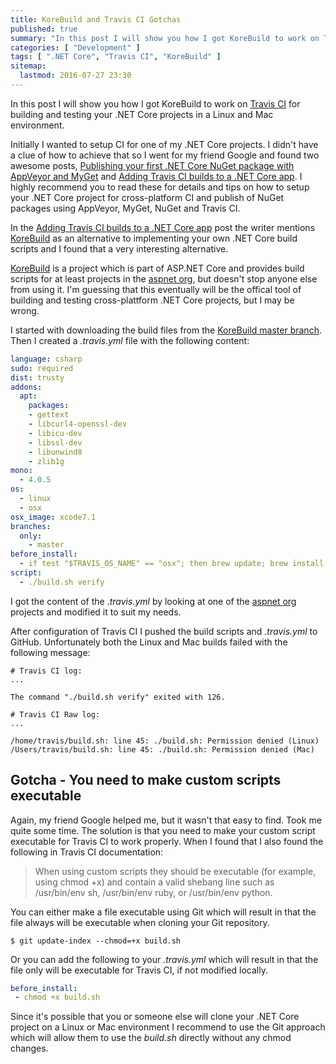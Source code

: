 ```yaml
---
title: KoreBuild and Travis CI Gotchas
published: true
summary: "In this post I will show you how I got KoreBuild to work on Travis CI for building and testing your .NET Core projects in a Linux and Mac environment."
categories: [ "Development" ]
tags: [ ".NET Core", "Travis CI", "KoreBuild" ]
sitemap:
  lastmod: 2016-07-27 23:30
---
```


In this post I will show you how I got KoreBuild to work on [Travis CI](https://travis-ci.org/) for building and testing your .NET Core projects in a Linux and Mac environment.

<!-- more -->

Initially I wanted to setup CI for one of my .NET Core projects. I didn't have a clue of how to achieve that so I went for my friend Google and found two awesome posts, [Publishing your first .NET Core NuGet package with AppVeyor and MyGet](http://andrewlock.net/publishing-your-first-nuget-package-with-appveyor-and-myget/) and [Adding Travis CI builds to a .NET Core app](http://andrewlock.net/adding-travis-ci-to-a-net-core-app/). I highly recommend you to read these for details and tips on how to setup your .NET Core project for cross-platform CI and publish of NuGet packages using AppVeyor, MyGet, NuGet and Travis CI.

In the [Adding Travis CI builds to a .NET Core app](http://andrewlock.net/adding-travis-ci-to-a-net-core-app/) post the writer mentions [KoreBuild](https://github.com/aspnet/KoreBuild) as an alternative to implementing your own .NET Core build scripts and I found that a very interesting alternative.

[KoreBuild](https://github.com/aspnet/KoreBuild) is a project which is part of ASP.NET Core and provides build scripts for at least projects in the [aspnet org](https://github.com/aspnet/), but doesn't stop anyone else from using it. I'm guessing that this eventually will be the offical tool of building and testing cross-plattform .NET Core projects, but I may be wrong.

I started with downloading the build files from the [KoreBuild master branch](https://github.com/aspnet/KoreBuild/tree/master/template). Then I created a *.travis.yml* file with the following content:

``` yml
language: csharp
sudo: required
dist: trusty
addons:
  apt:
    packages:
    - gettext
    - libcurl4-openssl-dev
    - libicu-dev
    - libssl-dev
    - libunwind8
    - zlib1g
mono:
  - 4.0.5
os:
  - linux
  - osx
osx_image: xcode7.1
branches:
  only:
    - master
before_install:
  - if test "$TRAVIS_OS_NAME" == "osx"; then brew update; brew install openssl; brew link --force openssl; fi
script:
  - ./build.sh verify
```

I got the content of the *.travis.yml* by looking at one of the [aspnet org](https://github.com/aspnet/) projects and modified it to suit my needs.

After configuration of Travis CI I pushed the build scripts and *.travis.yml* to GitHub. Unfortunately both the Linux and Mac builds failed with the following message:

```
# Travis CI log:
...

The command "./build.sh verify" exited with 126.

# Travis CI Raw log:
...

/home/travis/build.sh: line 45: ./build.sh: Permission denied (Linux)
/Users/travis/build.sh: line 45: ./build.sh: Permission denied (Mac)
```

## Gotcha - You need to make custom scripts executable
Again, my friend Google helped me, but it wasn't that easy to find. Took me quite some time. The solution is that you need to make your custom script executable for Travis CI to work properly. When I found that I also found the following in Travis CI documentation:

> When using custom scripts they should be executable (for example, using chmod +x) and contain a valid shebang line such as /usr/bin/env sh, /usr/bin/env ruby, or /usr/bin/env python.

You can either make a file executable using Git which will result in that the file always will be executable when cloning your Git repository.

```
$ git update-index --chmod=+x build.sh
```

Or you can add the following to your *.travis.yml* which will result in that the file only will be executable for Travis CI, if not modified locally.

``` yaml
before_install:
 - chmod +x build.sh
```

Since it's possible that you or someone else will clone your .NET Core project on a Linux or Mac environment I recommend to use the Git approach which will allow them to use the *build.sh* directly without any chmod changes.

